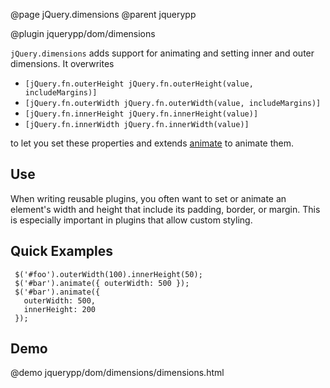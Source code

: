 @page jQuery.dimensions
@parent jquerypp

@plugin jquerypp/dom/dimensions

`jQuery.dimensions` adds support for animating and setting inner and outer dimensions.
It overwrites

* `[jQuery.fn.outerHeight jQuery.fn.outerHeight(value, includeMargins)]`
* `[jQuery.fn.outerWidth jQuery.fn.outerWidth(value, includeMargins)]`
* `[jQuery.fn.innerHeight jQuery.fn.innerHeight(value)]`
* `[jQuery.fn.innerWidth jQuery.fn.innerWidth(value)]`

to let you set these properties and extends [animate](http://api.jquery.com/animate/) to animate them.

## Use

When writing reusable plugins, you often want to 
set or animate an element's width and height that include its padding,
border, or margin.  This is especially important in plugins that
allow custom styling.

## Quick Examples

     $('#foo').outerWidth(100).innerHeight(50);
     $('#bar').animate({ outerWidth: 500 });
     $('#bar').animate({
       outerWidth: 500,
       innerHeight: 200
     });

## Demo

@demo jquerypp/dom/dimensions/dimensions.html